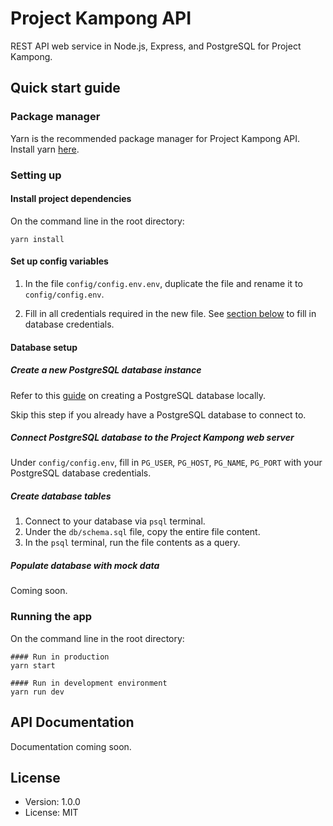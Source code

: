 # Project Kampong API

REST API web service in Node.js, Express, and PostgreSQL for Project Kampong.

## Quick start guide

### Package manager

Yarn is the recommended package manager for Project Kampong API. Install yarn [here](https://classic.yarnpkg.com/en/docs/install/).

### Setting up

#### Install project dependencies

On the command line in the root directory:

```
yarn install
```

#### Set up config variables

1. In the file `config/config.env.env`, duplicate the file and rename it to `config/config.env`.

2. Fill in all credentials required in the new file. See [section below](#database-setup) to fill in database credentials.

#### Database setup

##### Create a new PostgreSQL database instance

Refer to this [guide](https://www.postgresql.org/docs/current/tutorial-start.html) on creating a PostgreSQL database locally.

Skip this step if you already have a PostgreSQL database to connect to.

##### Connect PostgreSQL database to the Project Kampong web server

Under `config/config.env`, fill in `PG_USER`, `PG_HOST`, `PG_NAME`, `PG_PORT` with your PostgreSQL database credentials.

##### Create database tables

1. Connect to your database via `psql` terminal.
2. Under the `db/schema.sql` file, copy the entire file content.
3. In the `psql` terminal, run the file contents as a query.

##### Populate database with mock data

Coming soon.

### Running the app

On the command line in the root directory:

```
#### Run in production
yarn start

#### Run in development environment
yarn run dev
```

## API Documentation

Documentation coming soon.

## License

- Version: 1.0.0
- License: MIT
